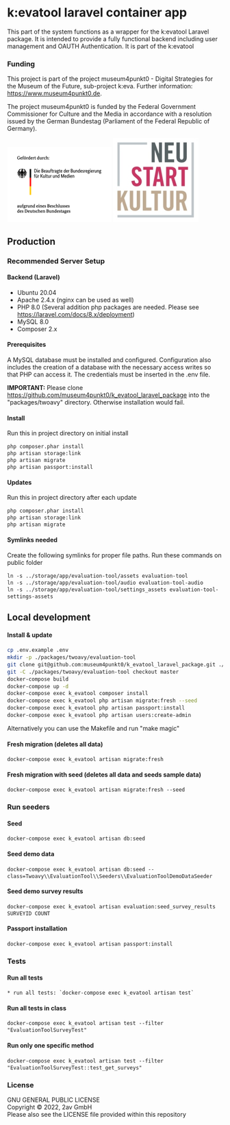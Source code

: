 # k:evatool laravel container app

This part of the system functions as a wrapper for the k:evatool Laravel package. It is intended to provide a fully functional backend including user management and OAUTH Authentication.
It is part of the k:evatool

### Funding
This project is part of the project museum4punkt0 - Digital Strategies for the Museum of the Future, sub-project k:eva. Further information: https://www.museum4punkt0.de.

The project museum4punkt0 is funded by the Federal Government Commissioner for Culture and the Media in accordance with a resolution issued by the German Bundestag (Parliament of the Federal Republic of Germany).

![BKM-Logo](https://github.com/museum4punkt0/Object-by-Object/blob/77bba25aa5a7f9948d4fd6f0b59f5bfb56ae89e2/04%20Logos/BKM_Fz_2017_Web_de.gif)
![NeustartKultur](https://github.com/museum4punkt0/Object-by-Object/blob/22f4e86d4d213c87afdba45454bf62f4253cada1/04%20Logos/BKM_Neustart_Kultur_Wortmarke_pos_RGB_RZ_web.jpg)

## Production

### Recommended Server Setup
#### Backend (Laravel)
- Ubuntu 20.04
- Apache 2.4.x (nginx can be used as well)
- PHP 8.0 (Several addition php packages are needed. Please see https://laravel.com/docs/8.x/deployment)
- MySQL 8.0
- Composer 2.x

#### Prerequisites
A MySQL database must be installed and configured. Configuration also includes the creation of a database with the necessary access writes so that PHP can
access it. The
credentials must be inserted in the .env
file.

**IMPORTANT:** Please clone https://github.com/museum4punkt0/k_evatool_laravel_package into the "packages/twoavy" directory. Otherwise installation would fail.

#### Install
Run this in project directory on initial install
```
php composer.phar install
php artisan storage:link
php artisan migrate
php artisan passport:install
```

#### Updates
Run this in project directory after each update
```
php composer.phar install
php artisan storage:link
php artisan migrate
```

#### Symlinks needed
Create the following symlinks for proper file paths. Run these commands on public folder
```
ln -s ../storage/app/evaluation-tool/assets evaluation-tool
ln -s ../storage/app/evaluation-tool/audio evaluation-tool-audio
ln -s ../storage/app/evaluation-tool/settings_assets evaluation-tool-settings-assets
```

## Local development

#### Install & update
```sh
cp .env.example .env
mkdir -p ./packages/twoavy/evaluation-tool
git clone git@github.com:museum4punkt0/k_evatool_laravel_package.git ./packages/twoavy/evaluation-tool
git -C ./packages/twoavy/evaluation-tool checkout master
docker-compose build
docker-compose up -d
docker-compose exec k_evatool composer install
docker-compose exec k_evatool php artisan migrate:fresh --seed
docker-compose exec k_evatool php artisan passport:install
docker-compose exec k_evatool php artisan users:create-admin
```

Alternatively you can use the Makefile and run "make magic"

#### Fresh migration (deletes all data)
```
docker-compose exec k_evatool artisan migrate:fresh
```

#### Fresh migration with seed (deletes all data and seeds sample data)
```
docker-compose exec k_evatool artisan migrate:fresh --seed
```

### Run seeders
#### Seed
```
docker-compose exec k_evatool artisan db:seed
```
#### Seed demo data
```
docker-compose exec k_evatool artisan db:seed --class=Twoavy\\EvaluationTool\\Seeders\\EvaluationToolDemoDataSeeder
```
#### Seed demo survey results
```
docker-compose exec k_evatool artisan evaluation:seed_survey_results SURVEYID COUNT
```

#### Passport installation
```
docker-compose exec k_evatool artisan passport:install
```

### Tests
#### Run all tests
```
* run all tests: `docker-compose exec k_evatool artisan test`
```
#### Run all tests in class
```
docker-compose exec k_evatool artisan test --filter "EvaluationToolSurveyTest"
```
#### Run only one specific method
```
docker-compose exec k_evatool artisan test --filter "EvaluationToolSurveyTest::test_get_surveys"
```

### License
GNU GENERAL PUBLIC LICENSE <br>
Copyright © 2022, 2av GmbH <br>
Please also see the LICENSE file provided within this repository
